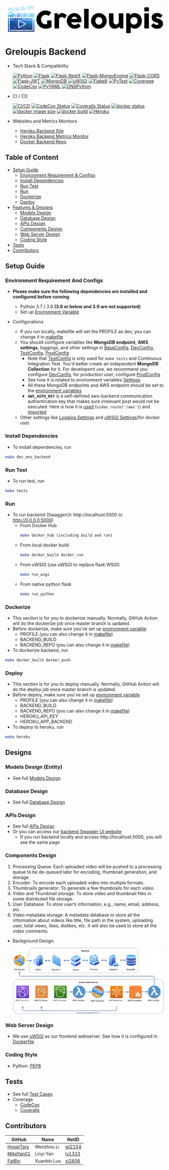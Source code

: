 [![logo](../documents/greloupis-horizontal.png)](https://greloupis-frontend.herokuapp.com/)

# Greloupis Backend

- Tech Stack & Compatibility

    [![Python](https://img.shields.io/badge/python-3.7%20%7C%203.8-blue)](https://www.python.org/downloads/release/python-385/)
    [![Flask](https://img.shields.io/badge/Flask-1.1.2-blue)](https://pypi.org/project/Flask/)
    [![Flask-RestX](https://img.shields.io/badge/Flask_RestX-0.2.0-blue)](https://flask-restx.readthedocs.io/en/latest/)
    [![Flask-MongoEngine](https://img.shields.io/badge/Flask_MongoEngine-0.9.5-blue)](http://docs.mongoengine.org/projects/flask-mongoengine/en/latest/)
    [![Flask-CORS](https://img.shields.io/badge/Flask_CORS-3.0.9-blue)](https://flask-cors.readthedocs.io/en/latest/)
    [![Flask-JWT](https://img.shields.io/badge/Flask_JWT_Extended-3.24.1-blue)](https://flask-jwt-extended.readthedocs.io/en/stable/)
    [![MongoDB](https://img.shields.io/badge/MongoDB-4.4-blue)](https://docs.mongodb.com/manual/release-notes/4.4/)
    [![uWSGI](https://img.shields.io/badge/uWSGI-2.0.19-blue)](https://uwsgi-docs.readthedocs.io/en/latest/)
    [![Flake8](https://img.shields.io/badge/Flake8-3.8.4-blue)](https://flake8.pycqa.org/en/latest/)
    [![PyTest](https://img.shields.io/badge/PyTest-6.1.1-blue)](https://docs.pytest.org/en/stable/announce/release-6.1.1.html)
    [![Coverage](https://img.shields.io/badge/Coverage-5.3-blue)](https://coverage.readthedocs.io/en/coverage-5.3/)
    [![CodeCov](https://img.shields.io/badge/CodeCov-2.1.10-blue)](https://pypi.org/project/codecov/2.1.10/)
    [![PyYAML](https://img.shields.io/badge/PyYAML-5.3.1-blue)](https://pypi.org/project/PyYAML/)
    [![DNSPython](https://img.shields.io/badge/DNS_Python-2.0.0-blue)](https://www.dnspython.org/)

- CI / CD

    [![CI/CD](https://github.com/HyperTars/Greloupis/workflows/CI/CD/badge.svg)](https://github.com/HyperTars/Greloupis/actions?query=workflow%3ACI%2FCD)
    [![CodeCov Status](https://codecov.io/gh/HyperTars/Greloupis/branch/master/graph/badge.svg?token=8K7ODQK5BV)](https://codecov.io/gh/HyperTars/Greloupis)
    [![Coveralls Status](https://coveralls.io/repos/github/HyperTars/Greloupis/badge.svg?t=dyCGTT)](https://coveralls.io/github/HyperTars/Greloupis)
    [![docker status](https://img.shields.io/docker/cloud/build/hypertars/greloupis-backend)](https://hub.docker.com/r/hypertars/greloupis-backend)
    [![docker image size](https://img.shields.io/docker/image-size/hypertars/greloupis-backend)](https://hub.docker.com/r/hypertars/greloupis-backend/tags)
    [![docker build](https://img.shields.io/docker/cloud/automated/hypertars/greloupis-backend)](https://hub.docker.com/r/hypertars/greloupis-backend/builds)
    [![Heroku](https://pyheroku-badge.herokuapp.com/?app=greloupis-backend&style=flat)](https://greloupis-backend.herokuapp.com/)

- Websites and Metrics Monitors
    - [Heroku Backend Site](https://greloupis-backend.herokuapp.com/)
    - [Heroku Backend Metrics Monitor](https://metrics.librato.com/s/public/reo8fj68x)
    - [Docker Backend Repo](https://hub.docker.com/r/hypertars/greloupis-backend/tags)

## Table of Content
- [Setup Guide](#Setup-Guide)
  * [Environment Requirement & Configs](#Environment-Requirement-And-Configs)
  * [Install Dependencies](#Install-Dependencies)
  * [Run Test](#Run-Test)
  * [Run](#Run)
  * [Dockerize](#Dockerize)
  * [Deploy](#Deploy)
- [Features & Designs](#Designs)
  * [Models Design](#Models-Design)
  * [Database Design](#Database-Design)
  * [APIs Design](#APIs-Design)
  * [Components Design](#Components-Design)
  * [Web Server Design](#Web-Server-Design)
  * [Coding Style](#Coding-Style)
- [Tests](#Tests)
- [Contributors](#Contributors)

## Setup Guide

### Environment Requirement And Configs
- **Please make sure the following dependencies are installed and configured before running**
    - Python 3.7 / 3.8 **(3.6 or below and 3.9 are not supported)**
    - Set up [Environment Variable](../documents/EnvironmentSettings.md)

- Configurations
    - If you run locally, makefile will set the PROFILE as dev, you can change it in [makefile](makefile)
    - You should configure variables like **MongoDB endpoint**, **AWS settings**, loggings, and other settings in [BaseConfig](configs/config_base.py), [DevConfig](configs/config_dev.py), [TestConfig](configs/config_test.py), [ProdConfig](configs/config_prod.py)
        - Note that [TestConfig](configs/config_test.py) is only used for `make tests` and Continuous Integration Test. You'd better create an independent **MongoDB Collection** for it. For developemt use, we recommend you configure [DevConfig](configs/config_dev.py), for production user, configure [ProdConfig](configs/config_prod.py)
        - See how it is related to environment variables [Settings](settings.py)
        - All these MongoDB endpoints and AWS endpoint should be set to the [environment variables](../documents/EnvironmentSettings.md)
        - **`AWS_AUTH_KEY`** is a self-defined aws-backend communication authentication key that makes sure irrelevant post would not be executed. Here is how it is [used](routes/route_video.py) (`video.route('/aws')`) and [imported](configs/config_base.py)
    - Other settings like [Logging Settings](configs/logging.yml) and [uWSGI Settings](configs/uwsgi.ini)(for docker use)

### Install Dependencies
- To install dependencies, run
```bash
make dev_env_backend
```

### Run Test
- To run test, run
```bash
make tests
```

### Run
- To run backend (SwaggerUI: http://localhost:5000 or http://0.0.0.0:5000)
    - From Docker Hub 
        ```bash
        make docker_hub (including build and run)
        ```
    - From local docker build
        ```bash
        make docker_build docker_run
        ```
    - From uWSGI (use uWSGI to replace flask WSGI)
        ```bash
        make run_wsgi
        ```
    - From native python flask
        ```bash
        make run_python
        ```

### Dockerize
- This section is for you to dockerize manually. Normally, GitHub Action will do the dockerize job once master branch is updated.
- Before dockerize, make sure you've set up [environment variable](../documents/EnvironmentSettings.md)
    - PROFILE (you can also change it in [makefile](makefile))
    - BACKEND_BUILD
    - BACKEND_REPO (you can also change it in [makefile](makefile))
- To dockerize backend, run
```bash
make docker_build docker_push
```

### Deploy
- This section is for you to deploy manually. Normally, GitHub Action will do the deploy job once master branch is updated.
- Before deploy, make sure you've set up [environment variable](../documents/EnvironmentSettings.md)
    - PROFILE (you can also change it in [makefile](makefile))
    - BACKEND_BUILD
    - BACKEND_REPO (you can also change it in [makefile](makefile))
    - HEROKU_API_KEY
    - HEROKU_APP_BACKEND
- To deploy to heroku, run
```bash
make heroku
```


## Designs
### Models Design (Entity)
- See full [Models Design](../documents/Models.md)

### Database Design
- See full [Database Design](../documents/Database.md)

### APIs Design
- See full [APIs Design](../documents/APIs.md)
- Or you can access our [backend Swagger UI website](https://greloupis-backend.herokuapp.com/)
    - If you run backend locally and access http://localhost:5000, you will see the same page

### Components Design
1. Processing Queue: Each uploaded video will be pushed to a processing queue to be de-queued later for encoding, thumbnail generation, and storage.
2. Encoder: To encode each uploaded video into multiple formats.
3. Thumbnails generator: To generate a few thumbnails for each video.
4. Video and Thumbnail storage: To store video and thumbnail files in some distributed file storage.
5. User Database: To store user’s information, e.g., name, email, address, etc.
6. Video metadata storage: A metadata database to store all the information about videos like title, file path in the system, uploading user, total views, likes, dislikes, etc. It will also be used to store all the video comments.

- Background Design

    ![GreloupisBackgroundDesign](../documents/images/GreloupisBackend.svg)

### Web Server Design
- We use [uWSGI](configs/uwsgi.ini) as our frontend webserver. See how it is configured in [Dockerfile](Dockerfile)

### Coding Style
- Python: [PEP8](https://www.python.org/dev/peps/pep-0008/)

## Tests
- See full [Test Cases](../documents/Test.md)
- Coverage
  - [CodeCov](https://codecov.io/gh/HyperTars/Greloupis)
  - [Coveralls](https://coveralls.io/github/HyperTars/Greloupis)

## Contributors
  
  GitHub | Name | NetID
  --- | --- | ---
  [HyperTars](https://github.com/HyperTars) | Wenzhou Li | [wl2154](mailto:wl2154@nyu.edu)
  [MikeYan01](https://github.com/MikeYan01) | Linyi Yan | [ly1333](mailto:ly1333@nyu.edu)
  [FatBin](https://github.com/FatBin) | Xuanbin Luo | [xl2806](mailto:xl2806@nyu.edu)